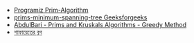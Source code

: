 - [Programiz Prim-Algorithm](https://www.programiz.com/dsa/prim-algorithm)
- [prims-minimum-spanning-tree Geeksforgeeks](https://www.geeksforgeeks.org/prims-minimum-spanning-tree-mst-greedy-algo-5/)
- [AbdulBari - Prims and Kruskals Algorithms - Greedy Method](https://www.youtube.com/watch?v=4ZlRH0eK-qQ&list=PLDN4rrl48XKpZkf03iYFl-O29szjTrs_O&index=45&ab_channel=AbdulBari)
- [শাফায়েতের ব্লগ](http://www.shafaetsplanet.com/?p=692)
